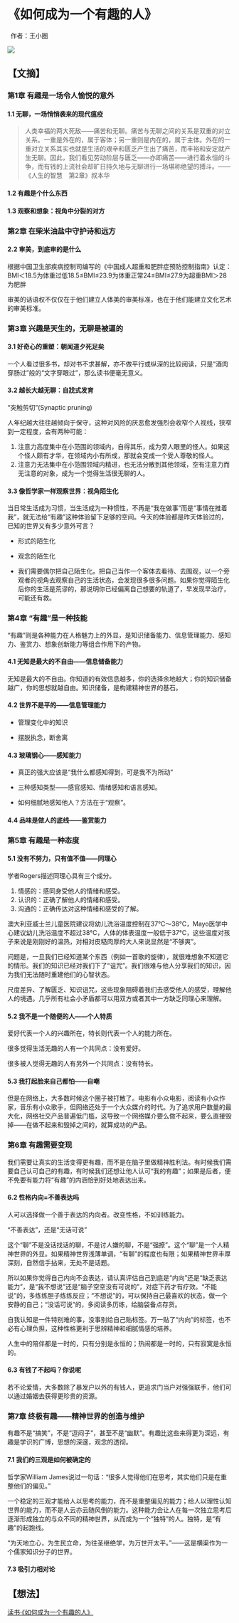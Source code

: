 # 《如何成为一个有趣的人》

 作者：王小圈

![](./src/20250619183604.jpg)
## 【文摘】
### 第1章 有趣是一场令人愉悦的意外

#### 1.1 无聊，一场悄悄袭来的现代瘟疫

  

>人类幸福的两大死敌——痛苦和无聊。痛苦与无聊之间的关系是双重的对立关系。一重是外在的，属于客体；另一重则是内在的，属于主体。外在的一重对立关系其实也就是生活的艰辛和匮乏产生出了痛苦，而丰裕和安定就产生无聊。因此，我们看见劳动阶层与匮乏——亦即痛苦——进行着永恒的斗争，而有钱的上流社会却旷日持久地与无聊进行一场堪称绝望的搏斗。——《人生的智慧　第2章》叔本华  


#### 1.2 有趣是个什么东西


#### 1.3 观察和想象：视角中分裂的对方


### 第2章 在柴米油盐中守护诗和远方

#### 2.2 审美，到底审的是什么

 根据中国卫生部疾病控制司编写的《中国成人超重和肥胖症预防控制指南》认定：BMI＜18.5为体重过低18.5≤BMI≤23.9为体重正常24≤BMI≤27.9为超重BMI＞28为肥胖  

审美的话语权不仅仅在于他们建立人体美的审美标准，也在于他们能建立文化艺术的审美标准。  

### 第3章 兴趣是天生的，无聊是被逼的

#### 3.1 好奇心的重塑：朝闻道夕死足矣

一个人看过很多书，却对书不求甚解，亦不做平行或纵深的比较阅读，只是“酒肉穿肠过”般的“文字穿眼过”，那么读书便毫无意义。
  
#### 3.2 越长大越无聊：自戕式发育

 “突触剪切”(Synaptic pruning)  

人年纪越大往往越倾向于保守，这种对风险的厌恶愈发强烈会收窄个人视线，狭窄到一定程度，会有两种可能：
1. 注意力高度集中在小范围的领域内，自得其乐，成为旁人眼里的怪人。如果这个怪人颇有才华，在领域内小有所成，那就会变成一个受人尊敬的怪人。
2. 注意力无法集中在小范围领域内精进，也无法分散到其他领域，空有注意力而无注意的对象，成为一个觉得生活很无聊的人。  

#### 3.3 像哲学家一样观察世界：视角陌生化

当日常生活成为习惯，当生活成为一种惯性，不再是“我在做事”而是“事情在推着我”，就无法给“有趣”这种体验留下足够的空间。今天的体验都是昨天体验过的，已知的世界又有多少意外可言？  

- 形式的陌生化  

- 观念的陌生化  
  
- 我们需要偶尔把自己陌生化。把自己当作一个客体去看待、去围观，以一个旁观者的视角去观察自己的生活状态，会发现很多很多问题。如果你觉得陌生化后你的生活是荒谬的，那说明你已经偏离自己想要的轨道了，早发现早治疗，可能还有救。  
  

### 第4章 “有趣”是一种技能

“有趣”则是各种能力在人格魅力上的外显，是知识储备能力、信息管理能力、感知力、鉴赏力、想象创新能力等组合作用下的产物。  

#### 4.1 无知是最大的不自由——信息储备能力

无知是最大的不自由。你知道的有效信息越多，你的选择余地越大；你的知识储备越广，你的思想就越自由。知识储备，是构建精神世界的基石。  
 
#### 4.2 世界不是平的——信息管理能力

- 管理变化中的知识  

- 摆脱执念，断舍离  

#### 4.3 玻璃钢心——感知能力

  
- 真正的强大应该是“我什么都感知得到，可是我不为所动”  

- 三种感知类型——感官感知、情绪感知和语言感知。  

- 如何细腻地感知他人？方法在于“观察”。  


#### 4.4 品味是做人的底线——鉴赏能力

### 第5章 有趣是一种态度

#### 5.1 没有不努力，只有值不值——同理心

学者Rogers描述同理心具有三个成分。
1. 情感的：感同身受他人的情绪和感受。
2. 认识的：正确了解他人的情绪和感受。
3. 沟通的：正确传达对这种情绪和感受的了解。  

澳大利亚威士兰儿童医院建议将幼儿洗浴温度控制在37℃～38℃，Mayo医学中心建议幼儿洗浴温度不超过38℃，人体的体表温度一般低于37℃，这些温度对孩子来说是刚刚好的温热，对相对皮糙肉厚的大人来说显然是“不够爽”。  

问题是，一旦我们已经知道某个东西（例如一首歌的旋律），就很难想象不知道它的情形。我们的知识已经对我们下了“诅咒”。我们很难与他人分享我们的知识，因为我们无法随时重建他们的心智状态。

尺度差异、了解匮乏、知识诅咒，这些现象阻碍着我们去感受他人的感受，理解他人的境遇。几乎所有社会小矛盾都可以用双方或者其中一方缺乏同理心来理解。  

#### 5.2 我不是一个随便的人——个人特质

爱好代表一个人的兴趣所在，特长则代表一个人的能力所在。  

很多觉得生活无趣的人有一个共同点：没有爱好。  

很多被人觉得无趣的人有另外一个共同点：没有特长。  
  
#### 5.3 我打起脸来自己都怕——自嘲

但是在网络上，大多数时候这个圈子被打散了。电影有小众电影，阅读有小众作家，音乐有小众歌手，但网络还处于一个大众媒介的时代。为了追求用户数量的最大化，网络社交产品普遍低门槛，这导致一个网络媒介要么做不起来，要么直接毁掉——在做不起来和毁掉之间的，就算成功的产品。  

### 第6章 有趣需要变现

我们需要让真实的生活变得更有趣，而不是在脑子里做精神胜利法。有时候我们需要自己认可自己的有趣，有时候我们还想让他人认可“我的有趣”；如果是后者，便不免要有能力将“有趣”的内涵恰到好处地表达出来。  

#### 6.2 性格内向=不善表达吗

人可以选择做一个善于表达的内向者。改变性格，不如训练能力。  

“不善表达”，还是“无话可说”  

这个“聊”不是没话找话的聊，不是讨人嫌的聊，不是“强撩”。这个“聊”是一个人精神世界的外显。如果精神世界浅薄单调，“有聊”的程度也有限；如果精神世界丰厚深刻，自然信手拈来，无处不是话题。  

所以如果你觉得自己内向不会表达，请认真评估自己到底是“内向”还是“缺乏表达能力”，是“我不想说”还是“脑子空空没有可说的”，对症下药才有疗效。“不能说”的，多练练胆子练练反应；“不想说”的，可以保持自己最喜欢的状态，做一个安静的自己；“没话可说”的，多阅读多历练，给脑袋备点存货。  

自我认知是一件特别难的事，没事别给自己贴标签。万一贴了“内向”的标签，也不必有心理负担，这种性格更利于思辨精神和细腻情感的培养。  

人生中的陪伴都是一时的，只有分别是永恒的；热闹都是一时的，只有寂寞是永恒的。  

#### 6.3 有钱了不起吗？你说呢

若不论爱情，大多数除了暴发户以外的有钱人，更追求门当户对强强联手，他们可以通过婚姻去获得更珍贵的资源。  

### 第7章 终极有趣——精神世界的创造与维护

有趣不是“搞笑”，不是“逗闷子”，甚至不是“幽默”。有趣比这些来得更为深远，有趣是学识的广博，思想的深邃，观念的透彻。  

#### 7.1 我们的三观是如何被确定的

哲学家William James说过一句话：“很多人觉得他们在思考，其实他们只是在重整他们的偏见。”  

一个稳定的三观才能给人以思考的能力，而不是重整偏见的能力；给人以理性认知世界的能力，而不是人云亦云随风倒的能力。这种能力会让人在每一次独立思考后逐渐形成独立的与众不同的精神世界，从而成为一个“独特”的人。独特，是“有趣”的起跑线。  

“为天地立心，为生民立命，为往圣继绝学，为万世开太平。”——这是横渠作为一个儒家知识分子的世界。  

#### 7.3 吸引力相对论

## 【想法】

[读书·《如何成为一个有趣的人》](https://mp.weixin.qq.com/s/seQM9eNZUDme9z0QepbSNg)